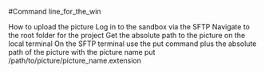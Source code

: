 #Command line_for_the_win

How to upload the picture
Log in to the sandbox via the SFTP
Navigate to the root folder for the project
Get the absolute path to the picture on the local terminal
On the SFTP terminal use the put command plus the absolute path of the picture with the picture name
put /path/to/picture/picture_name.extension
